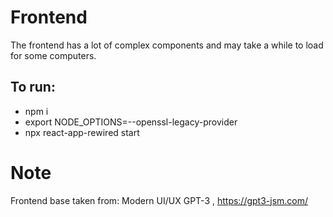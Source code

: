 # Frontend

The frontend has a lot of complex components and may take a while to load for some computers.

To run:
----------
- npm i
- export NODE_OPTIONS=--openssl-legacy-provider
- npx react-app-rewired start

# Note
Frontend base taken from: Modern UI/UX GPT-3 , https://gpt3-jsm.com/
